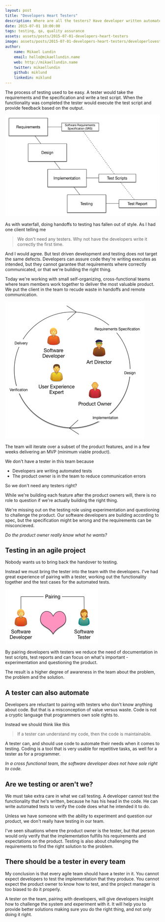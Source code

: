 ```yaml
---
layout: post
title: "Developers Heart Testers"
description: Where are all the testers? Have developer written automated tests really killed the testing role in agile projects? No! We need testers more than ever to know what to implement and how to do it right.
date: 2015-07-01 10:00:00
tags: testing, qa, quality assurance
assets: assets/posts/2015-07-01-developers-heart-testers
image: assets/posts/2015-07-01-developers-heart-testers/developerlovestester.png
author:
    name: Mikael Lundin
    email: hello@mikaellundin.name
    web: http://mikaellundin.name
    twitter: mikaellundin
    github: miklund
    linkedin: miklund
---
```


The process of testing used to be easy. A tester would take the requirements and the specification and write a test script. When the functionality was completed the tester would execute the test script and provide feedback based on the output.

![The tester works with the specification to create a test script which will be executed and provide feedback in a test result](/assets/posts/2015-07-01-developers-heart-testers/waterfalltesting.png)

As with waterfall, doing handoffs to testing has fallen out of style. As I had one client telling me

> We don't need any testers. Why not have the developers write it correctly the first time.

And I would agree. But test driven development and testing does not target the same defects. Developers can assure code they're writing executes as intended, but they cannot garantee that requirements where correctly communicated, or that we're building the right thing.

Today we're working with small self-organizing, cross-functional teams where team members work together to deliver the most valuable product. We put the client in the team to recude waste in handoffs and remote communication.

![Team members collaborate closely with the client to provide most value](/assets/posts/2015-07-01-developers-heart-testers/iterativetesting.png)

The team will iterate over a subset of the product features, and in a few weeks delivering an MVP (minimum viable product). 

We don't have a tester in this team because

* Developers are writing automated tests
* The product owner is in the team to reduce communication errors

So we don't need any testers right?

While we're building each feature after the product owners will, there is no role to question if we're actually building the right thing.

We're missing out on the testing role using experimentation and questioning to challenge the product. Our software developers are building according to spec, but the specification might be wrong and the requirements can be misconcieved.

*Do the product owner really know what he wants?*

## Testing in an agile project

Nobody wants us to bring back the handover to testing.

Instead we must bring the tester into the team with the developers. I've had great experience of pairing with a tester, working out the functionality together and the test cases for the automated tests.

![Team members collaborate closely with the client to provide most value](/assets/posts/2015-07-01-developers-heart-testers/developerlovestester.png)

By pairing developers with testers we reduce the need of documentation in test scripts, test reports and can focus on what's important - experimentation and questioning the product.

The result is a higher degree of awareness in the team about the problem, the problem and the solution.

## A tester can also automate

Developers are reluctant to pairing with testers who don't know anything about code. But that is a misconception of value versus waste. Code is not a cryptic language that programmers own sole rights to.

Instead we should think like this

> If a tester can understand my code, then the code is maintainable.

A tester can, and should use code to automate their needs when it comes to testing. Coding is a tool that is very usable for repetitive tasks, as well for a tester as for a programmer.

*In a cross functional team, the software developer does not have sole right to code.*

## Are we testing or aren't we?

We must take extra care in what we call testing. A developer cannot test the functionality that he's written, because he has his head in the code. He can write automated tests to verify the code does what he intended it to do.

Unless we have someone with the ability to experiment and question our product, we don't really have testing in our team.

I've seen situations where the product owner is the tester, but that person would only verify that the implementation fulfills his requirements and expectations on the product. Testing is also about challenging the requirements to find the right solution to the problem.

## There should be a tester in every team

My conclusion is that every agile team should have a tester in it. You cannot expect developers to test the implementation that they produce. You cannot expect the product owner to know how to test, and the project manager is too biased to do it properly.

A tester on the team, pairing with developers, will give developers insight how to challenge the system and experiment with it. It will help you to provide better solutions making sure you do the right thing, and not only doing it right.

